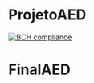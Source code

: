 # ProjetoAED
[![BCH compliance](https://bettercodehub.com/edge/badge/Xicofrancio/ProjetoAED?branch=main)](https://bettercodehub.com/)
# FinalAED
